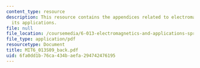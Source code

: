 ```yaml
---
content_type: resource
description: This resource contains the appendices related to electromagnetics and
  its applications.
file: null
file_location: /coursemedia/6-013-electromagnetics-and-applications-spring-2009/6fa0dd1b76ca434baefa294742476195_MIT6_013S09_back.pdf
file_type: application/pdf
resourcetype: Document
title: MIT6_013S09_back.pdf
uid: 6fa0dd1b-76ca-434b-aefa-294742476195
---
```

